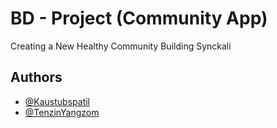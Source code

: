 
# BD - Project (Community App)

Creating a New Healthy Community
Building Synckali
## Authors

- [@Kaustubspatil](https://github.com/Kaustubspatil)
- [@TenzinYangzom](https://github.com/Tenzin-Yangzom-6839)

